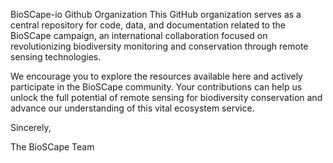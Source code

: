 BioSCape-io Github Organization
This GitHub organization serves as a central repository for code, data, and documentation related to the BioSCape campaign, an international collaboration focused on revolutionizing biodiversity monitoring and conservation through remote sensing technologies.

We encourage you to explore the resources available here and actively participate in the BioSCape community. Your contributions can help us unlock the full potential of remote sensing for biodiversity conservation and advance our understanding of this vital ecosystem service.

Sincerely,

The BioSCape Team
